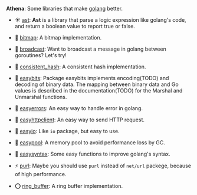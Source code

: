 **Athena**: Some libraries that make [golang](https://golang.org/) better.

* :sunny: [ast](./ast): **Ast** is a library that parse a logic expression like golang's code, and return a boolean value to report true or false.
* :tada: [bitmap](./bitmap): A bitmap implementation.
* :beer: [broadcast](./broadcast): Want to broadcast a message in golang between goroutines? Let's try!
* :lollipop: [consistent_hash](./consistent_hash): A consistent hash implementation.
* :dog: [easybits](./easybits): Package easybits implements encoding(TODO) and decoding of binary data. The mapping between binary data and Go values is described in the documentation(TODO) for the Marshal and Unmarshal functions.

* :poop: [easyerrors](./easyerrors): An easy way to handle error in golang.
* :see_no_evil: [easyhttpclient](./easyhttpclient): An easy way to send HTTP request.
* :panda_face: [easyio](./easyio): Like `io` package, but easy to use.
* :rainbow: [easypool](./easypool): A memory pool to avoid performance loss by GC.
* :pig: [easysyntax](./easysyntax): Some easy functions to improve golang's syntax.
* :zap: [purl](./purl): Maybe you should use `purl` instead of `net/url` packege, because of high performance.
* :o: [ring_buffer](./ring_buffer): A ring buffer implementation.
